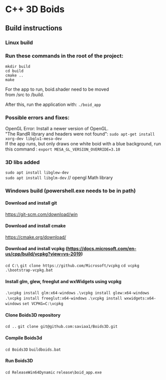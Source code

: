# C++ 3D Boids

## Build instructions

### Linux build 
### Run these commands in the root of the project:

`mkdir build`  
`cd build`  
`cmake ..`  
`make`

For the app to run, boid.shader need to be moved  
from /src to /build.

After this, run the application with: `./boid_app`

### Possible errors and fixes:

OpenGL Error: Install a newer version of OpenGL.  
"The RandR library and headers were not found": `sudo apt-get install xorg-dev libglu1-mesa-dev`  
If the app runs, but only draws one white boid with a blue background, run this command : `export MESA_GL_VERSION_OVERRIDE=3.10`

### 3D libs added
`sudo apt install libglew-dev`  
`sudo apt install libglm-dev` // opengl Math library

### Windows build (powershell.exe needs to be in path)
#### Download and install git
https://git-scm.com/download/win

#### Download and install cmake
https://cmake.org/download/

#### Download and install vcpkg (https://docs.microsoft.com/en-us/cpp/build/vcpkg?view=vs-2019)

`cd C:\`
`git clone https://github.com/Microsoft/vcpkg`
`cd vcpkg`
`.\bootstrap-vcpkg.bat`

#### Install glm, glew, freeglut and wxWidgets using vcpkg

`.\vcpkg install glm:x64-windows`
`.\vcpkg install glew:x64-windows`
`.\vcpkg install freeglut:x64-windows`
`.\vcpkg install wxwidgets:x64-windows`
`set VCPKG=C:\vcpkg`

#### Clone Boids3D repository

`cd ..`
`git clone git@github.com:saviaa1/Boids3D.git`

#### Compile Boids3d

`cd Boids3D`
`buildboids.bat`

#### Run Boids3D

`cd ReleaseWin64Dynamic`
`release\boid_app.exe`